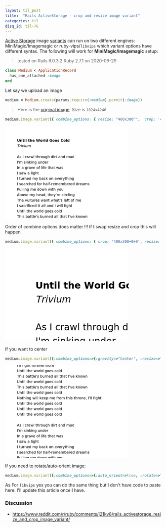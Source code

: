 ```yaml
---
layout: til_post
title:  "Rails ActiveStorage - crop and resize image variant"
categories: til
disq_id: til-76
---
```




[Active Storage](https://edgeguides.rubyonrails.org/active_storage_overview.htm) image [variants](https://api.rubyonrails.org/classes/ActiveStorage/Variant.html) can run on two different engines: MiniMagic/Imagemagic  or ruby-vips/`libvips` which variant options have different syntax. The following will work for **MiniMagic/Imagemagic** setup:

> tested on Rails 6.0.3.2 Ruby 2.7.1 on 2020-09-29

```ruby
class Medium < ApplicationRecord
  has_one_attached :image
end
```

Let say we upload an image


```ruby
medium = Medium.create(params.require(:medium).permit(:image))
```

> Here is the [original image](/assets/2020/as-crop-original.jpg). Size is `1024x4246`

```ruby
medium.image.variant({ combine_options: { resize: "400x300^",  crop: '400x300+0+0' }})
```

![Result](/assets/2020/as-crop-resize-1.jpg)


Order of combine options does matter !!! If I swap resize and crop this will happen

```ruby
medium.image.variant({ combine_options: { crop: '400x300+0+0', resize: "400x300^" }})
```

![Result](/assets/2020/as-crop-resize-2.jpg)


If you want to center

```ruby
medium.image.variant({:combine_options=>{:gravity=>"Center", :resize=>"400x300^", :crop=>"400x300+0+0" }})
```

![Result](/assets/2020/as-crop-resize-3.jpg)


If you need to rotate/auto-orient image:

```ruby
medium.image.variant({:combine_options=>{:auto_orient=>true, :rotate=>"0", :gravity=>"Center", :resize=>"400x300^", :crop=>"400x300+0+0" }})
```

As For `libvips` yes you can do the same thing but I don't have code to
paste here. I'll update this article once I have.

### Discussion

* <https://www.reddit.com/r/ruby/comments/j21kv8/rails_activestorage_resize_and_crop_image_variant/>
